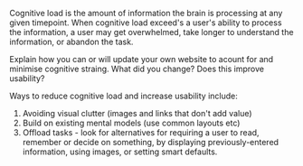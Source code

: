 Cognitive load is the amount of information the brain is processing at any given timepoint. When cognitive load exceed's a user's ability to process the information, a user may get overwhelmed, take longer to understand the information, or abandon the task.

Explain how you can or will update your own website to acount for and minimise cognitive straing. What did you change? Does this improve usability?

Ways to reduce cognitive load and increase usability include:
1. Avoiding visual clutter (images and links that don't add value)
2. Build on existing mental models (use common layouts etc)
3. Offload tasks - look for alternatives for requiring a user to read, remember or decide on something, by displaying previously-entered information, using images, or setting smart defaults.

